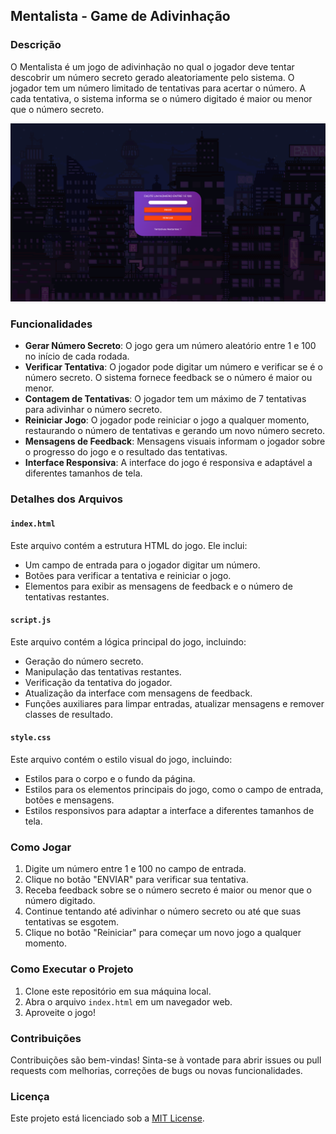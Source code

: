 ## Mentalista - Game de Adivinhação

### Descrição

O Mentalista é um jogo de adivinhação no qual o jogador deve tentar descobrir um número secreto gerado aleatoriamente pelo sistema. O jogador tem um número limitado de tentativas para acertar o número. A cada tentativa, o sistema informa se o número digitado é maior ou menor que o número secreto.

  <a href="https://codepen.io/LGomess/full/xxJJNdV">
      <img src="https://raw.githubusercontent.com/LuanGomes99/adivinhe-o-numero/main/src/Fundo.png">
  </a>

### Funcionalidades

- **Gerar Número Secreto**: O jogo gera um número aleatório entre 1 e 100 no início de cada rodada.
- **Verificar Tentativa**: O jogador pode digitar um número e verificar se é o número secreto. O sistema fornece feedback se o número é maior ou menor.
- **Contagem de Tentativas**: O jogador tem um máximo de 7 tentativas para adivinhar o número secreto.
- **Reiniciar Jogo**: O jogador pode reiniciar o jogo a qualquer momento, restaurando o número de tentativas e gerando um novo número secreto.
- **Mensagens de Feedback**: Mensagens visuais informam o jogador sobre o progresso do jogo e o resultado das tentativas.
- **Interface Responsiva**: A interface do jogo é responsiva e adaptável a diferentes tamanhos de tela.

### Detalhes dos Arquivos

#### `index.html`

Este arquivo contém a estrutura HTML do jogo. Ele inclui:

- Um campo de entrada para o jogador digitar um número.
- Botões para verificar a tentativa e reiniciar o jogo.
- Elementos para exibir as mensagens de feedback e o número de tentativas restantes.

#### `script.js`

Este arquivo contém a lógica principal do jogo, incluindo:

- Geração do número secreto.
- Manipulação das tentativas restantes.
- Verificação da tentativa do jogador.
- Atualização da interface com mensagens de feedback.
- Funções auxiliares para limpar entradas, atualizar mensagens e remover classes de resultado.

#### `style.css`

Este arquivo contém o estilo visual do jogo, incluindo:

- Estilos para o corpo e o fundo da página.
- Estilos para os elementos principais do jogo, como o campo de entrada, botões e mensagens.
- Estilos responsivos para adaptar a interface a diferentes tamanhos de tela.

### Como Jogar

1. Digite um número entre 1 e 100 no campo de entrada.
2. Clique no botão "ENVIAR" para verificar sua tentativa.
3. Receba feedback sobre se o número secreto é maior ou menor que o número digitado.
4. Continue tentando até adivinhar o número secreto ou até que suas tentativas se esgotem.
5. Clique no botão "Reiniciar" para começar um novo jogo a qualquer momento.

### Como Executar o Projeto

1. Clone este repositório em sua máquina local.
2. Abra o arquivo `index.html` em um navegador web.
3. Aproveite o jogo!

### Contribuições

Contribuições são bem-vindas! Sinta-se à vontade para abrir issues ou pull requests com melhorias, correções de bugs ou novas funcionalidades.

### Licença

Este projeto está licenciado sob a [MIT License](https://opensource.org/licenses/MIT).
